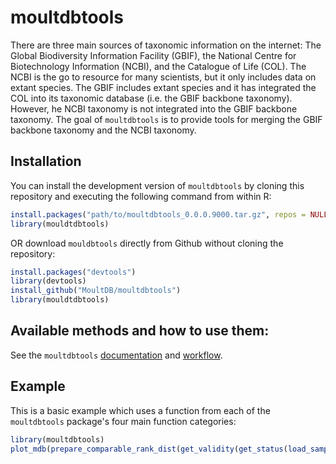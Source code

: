 
# moultdbtools

<!-- badges: start -->
<!-- badges: end -->

There are three main sources of taxonomic information on the internet: The Global Biodiversity Information Facility (GBIF), the National Centre for Biotechnology Information (NCBI), and the Catalogue of Life (COL). The NCBI is the go to resource for many scientists, but it only includes data on extant species. The GBIF includes extant species and it has integrated the COL into its taxonomic database (i.e. the GBIF backbone taxonomy). However, he NCBI taxonomy is not integrated into the GBIF backbone taxonomy. The goal of `moultdbtools` is to provide tools for merging the GBIF backbone taxonomy and the NCBI taxonomy. 

## Installation

You can install the development version of `moultdbtools` by cloning this repository and executing the following command from within R:

``` r
install.packages("path/to/moultdbtools_0.0.0.9000.tar.gz", repos = NULL, type="source")
library(mouldtdbtools)
```

OR download `mouldbtools` directly from Github without cloning the repository:

``` r
install.packages("devtools")
library(devtools)
install_github("MoultDB/moultdbtools")
library(mouldtdbtools)
```

## Available methods and how to use them:

See the `moultdbtools` [documentation](https://github.com/MoultDB/moultdbtools/blob/master/moultdbtools_0.0.0.9000.pdf) and [workflow](https://github.com/MoultDB/moultdbtools/blob/master/moultdbtools_workflow.pdf).

## Example

This is a basic example which uses a function from each of the `moultdbtools` package's four main function categories:

``` r
library(moultdbtools)
plot_mdb(prepare_comparable_rank_dist(get_validity(get_status(load_sample()), valid = TRUE)))
```

